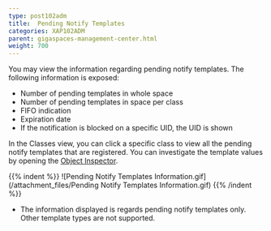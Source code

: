 ```yaml
---
type: post102adm
title:  Pending Notify Templates
categories: XAP102ADM
parent: gigaspaces-management-center.html
weight: 700
---
```





You may view the information regarding pending notify templates. The following information is exposed:

- Number of pending templates in whole space
- Number of pending templates in space per class
- FIFO indication
- Expiration date
- If the notification is blocked on a specific UID, the UID is shown

In the Classes view, you can click a specific class to view all the pending notify templates that are registered. You can investigate the template values by opening the [Object Inspector](./gigaspaces-browser-object-inspector.html).

{{% indent %}}
![Pending Notify Templates Information.gif](/attachment_files/Pending Notify Templates Information.gif)
{{% /indent %}}

- The information displayed is regards pending notify templates only. Other template types are not supported.
